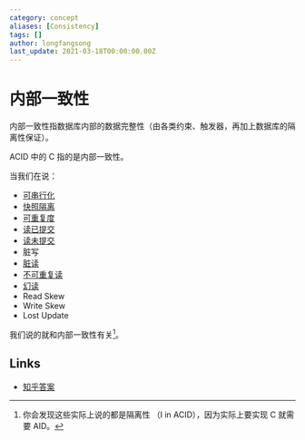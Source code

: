 ```yaml
---
category: concept
aliases: [Consistency]
tags: []
author: longfangsong
last_update: 2021-03-18T00:00:00.00Z
---
```

# 内部一致性

内部一致性指数据库内部的数据完整性（由各类约束、触发器，再加上数据库的隔离性保证）。

ACID 中的 C 指的是内部一致性。

当我们在说：

- [可串行化](https://zh.wikipedia.org/wiki/%E5%8F%AF%E4%B8%B2%E8%A1%8C%E6%80%A7)
- [快照隔离](https://zh.wikipedia.org/wiki/%E5%BF%AB%E7%85%A7%E9%9A%94%E7%A6%BB)
- [可重复度](https://zh.wikipedia.org/wiki/%E4%BA%8B%E5%8B%99%E9%9A%94%E9%9B%A2#%E5%8F%AF%E9%87%8D%E5%A4%8D%E8%AF%BB)
- [读已提交](https://zh.wikipedia.org/wiki/%E4%BA%8B%E5%8B%99%E9%9A%94%E9%9B%A2#%E6%8F%90%E4%BA%A4%E8%AF%BB)
- [读未提交](https://zh.wikipedia.org/wiki/%E4%BA%8B%E5%8B%99%E9%9A%94%E9%9B%A2#%E6%9C%AA%E6%8F%90%E4%BA%A4%E8%AF%BB)
- 脏写
- [脏读](https://zh.wikipedia.org/wiki/%E4%BA%8B%E5%8B%99%E9%9A%94%E9%9B%A2#%E8%84%8F%E8%AF%BB)
- [不可重复读](https://zh.wikipedia.org/wiki/%E4%BA%8B%E5%8B%99%E9%9A%94%E9%9B%A2#%E4%B8%8D%E5%8F%AF%E9%87%8D%E5%A4%8D%E8%AF%BB)
- [幻读](https://zh.wikipedia.org/wiki/%E4%BA%8B%E5%8B%99%E9%9A%94%E9%9B%A2#%E5%B9%BB%E5%BD%B1%E8%AF%BB)
- Read Skew
- Write Skew
- Lost Update

我们说的就和内部一致性有关[^1]。

## Links

- [知乎答案](https://www.zhihu.com/question/56073588)

[^1]: 你会发现这些实际上说的都是隔离性 （I in ACID），因为实际上要实现 C 就需要 AID。
